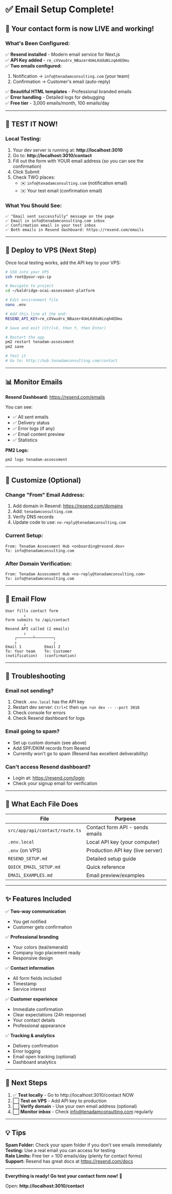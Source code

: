 # ✅ Email Setup Complete!

## 🎉 Your contact form is now LIVE and working!

### What's Been Configured:

✅ **Resend installed** - Modern email service for Next.js  
✅ **API Key added** - `re_cXVwudrx_NBazer4UmLKddaNizq64EDmu`  
✅ **Two emails configured:**
  1. Notification → `info@tenadamconsulting.com` (your team)
  2. Confirmation → Customer's email (auto-reply)

✅ **Beautiful HTML templates** - Professional branded emails  
✅ **Error handling** - Detailed logs for debugging  
✅ **Free tier** - 3,000 emails/month, 100 emails/day  

---

## 🧪 TEST IT NOW!

### Local Testing:
1. Your dev server is running at: **http://localhost:3010**
2. Go to: **http://localhost:3010/contact**
3. Fill out the form with YOUR email address (so you can see the confirmation)
4. Click Submit
5. Check TWO places:
   - ✉️ `info@tenadamconsulting.com` (notification email)
   - ✉️ Your test email (confirmation email)

### What You Should See:
```
✅ "Email sent successfully" message on the page
✅ Email in info@tenadamconsulting.com inbox
✅ Confirmation email in your test inbox
✅ Both emails in Resend dashboard: https://resend.com/emails
```

---

## 🚀 Deploy to VPS (Next Step)

Once local testing works, add the API key to your VPS:

```bash
# SSH into your VPS
ssh root@your-vps-ip

# Navigate to project
cd ~/baldridge-ocai-assessmant-platform

# Edit environment file
nano .env

# Add this line at the end:
RESEND_API_KEY=re_cXVwudrx_NBazer4UmLKddaNizq64EDmu

# Save and exit (Ctrl+X, then Y, then Enter)

# Restart the app
pm2 restart tenadam-assessment
pm2 save

# Test it
# Go to: http://hub.tenadamconsulting.com/contact
```

---

## 📊 Monitor Emails

**Resend Dashboard:** https://resend.com/emails

You can see:
- ✅ All sent emails
- ✅ Delivery status
- ✅ Error logs (if any)
- ✅ Email content preview
- ✅ Statistics

**PM2 Logs:**
```bash
pm2 logs tenadam-assessment
```

---

## 🎨 Customize (Optional)

### Change "From" Email Address:
1. Add domain in Resend: https://resend.com/domains
2. Add: `tenadamconsulting.com`
3. Verify DNS records
4. Update code to use: `no-reply@tenadamconsulting.com`

### Current Setup:
```
From: Tenadam Assessment Hub <onboarding@resend.dev>
To: info@tenadamconsulting.com
```

### After Domain Verification:
```
From: Tenadam Assessment Hub <no-reply@tenadamconsulting.com>
To: info@tenadamconsulting.com
```

---

## 📧 Email Flow

```
User fills contact form
        ↓
Form submits to /api/contact
        ↓
Resend API called (2 emails)
        ↓
    ┌───────┴────────┐
    ↓                ↓
Email 1          Email 2
To: Your team    To: Customer
(notification)   (confirmation)
```

---

## 🔧 Troubleshooting

### Email not sending?
1. Check `.env.local` has the API key
2. Restart dev server: `Ctrl+C` then `npm run dev -- --port 3010`
3. Check console for errors
4. Check Resend dashboard for logs

### Email going to spam?
- Set up custom domain (see above)
- Add SPF/DKIM records from Resend
- Currently won't go to spam (Resend has excellent deliverability)

### Can't access Resend dashboard?
- Login at: https://resend.com/login
- Check your signup email for verification

---

## 📝 What Each File Does

| File | Purpose |
|------|---------|
| `src/app/api/contact/route.ts` | Contact form API - sends emails |
| `.env.local` | Local API key (your computer) |
| `.env` (on VPS) | Production API key (live server) |
| `RESEND_SETUP.md` | Detailed setup guide |
| `QUICK_EMAIL_SETUP.md` | Quick reference |
| `EMAIL_EXAMPLES.md` | Email preview/examples |

---

## ✨ Features Included

✅ **Two-way communication**
  - You get notified
  - Customer gets confirmation

✅ **Professional branding**
  - Your colors (teal/emerald)
  - Company logo placement ready
  - Responsive design

✅ **Contact information**
  - All form fields included
  - Timestamp
  - Service interest

✅ **Customer experience**
  - Immediate confirmation
  - Clear expectations (24h response)
  - Your contact details
  - Professional appearance

✅ **Tracking & analytics**
  - Delivery confirmation
  - Error logging
  - Email open tracking (optional)
  - Dashboard analytics

---

## 🎯 Next Steps

1. ✅ **Test locally** - Go to http://localhost:3010/contact NOW
2. ⬜ **Test on VPS** - Add API key to production
3. ⬜ **Verify domain** - Use your own email address (optional)
4. ⬜ **Monitor inbox** - Check info@tenadamconsulting.com regularly

---

## 💡 Tips

**Spam Folder:** Check your spam folder if you don't see emails immediately  
**Testing:** Use a real email you can access for testing  
**Rate Limits:** Free tier = 100 emails/day (plenty for contact forms)  
**Support:** Resend has great docs at https://resend.com/docs  

---

**Everything is ready! Go test your contact form now!** 🚀

Open: **http://localhost:3010/contact**

